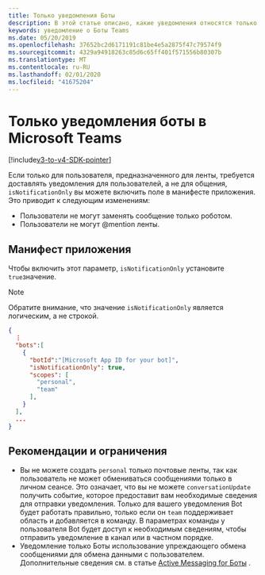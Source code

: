 ```yaml
---
title: Только уведомления Боты
description: В этой статье описано, какие уведомления относятся только к боты в Microsoft Teams.
keywords: уведомление о Боты Teams
ms.date: 05/20/2019
ms.openlocfilehash: 37652bc2d6171191c81be4e5a2875f47c79574f9
ms.sourcegitcommit: 4329a94918263c85d6c65ff401f571556b80307b
ms.translationtype: MT
ms.contentlocale: ru-RU
ms.lasthandoff: 02/01/2020
ms.locfileid: "41675204"
---
```

# <a name="notification-only-bots-in-microsoft-teams"></a>Только уведомления боты в Microsoft Teams

[!include[v3-to-v4-SDK-pointer](~/includes/v3-to-v4-pointer-bots.md)]

Если только для пользователя, предназначенного для ленты, требуется доставлять уведомления для пользователей, а не для общения, `isNotificationOnly` вы можете включить поле в манифесте приложения. Это приводит к следующим изменениям:

* Пользователи не могут заменять сообщение только роботом.
* Пользователи не могут @mention ленты.

## <a name="app-manifest"></a>Манифест приложения

Чтобы включить этот параметр, `isNotificationOnly` установите `true`значение.

> [!NOTE]
> Обратите внимание, что значение `isNotificationOnly` является логическим, а не строкой.

```json
{
  ⋮
  "bots":[
    {
      "botId":"[Microsoft App ID for your bot]",
      "isNotificationOnly": true,
      "scopes": [
        "personal",
        "team"
      ],
    }
  ],
  ...
}
```

## <a name="best-practices-and-limitations"></a>Рекомендации и ограничения

* Вы не можете создать `personal` только почтовые ленты, так как пользователь не может обмениваться сообщениями только в личном сеансе. Это означает, что вы не можете `conversationUpdate` получить событие, которое предоставит вам необходимые сведения для отправки уведомления. Только для вашего уведомления Bot будет работать правильно, только если он `team` поддерживает область и добавляется в команду. В параметрах команды у пользователя Bot будет доступ к необходимым сведениям, чтобы отправить уведомление в канал или в частном порядке.
* Уведомление только Боты использование упреждающего обмена сообщениями для обмена данными с пользователем. Дополнительные сведения см. в статье [Active Messaging for Боты](~/resources/bot-v3/bot-conversations/bots-conv-proactive.md) .
